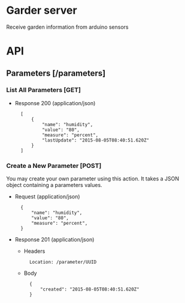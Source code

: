 # Garder server

Receive garden information from arduino sensors

# API

## Parameters [/parameters]

### List All Parameters [GET]

+ Response 200 (application/json)

        [
            {
                "name": "humidity",
                "value": "80",
                "measure": "percent",
                "lastUpdate": "2015-08-05T08:40:51.620Z"
            }
        ]
        

### Create a New Parameter [POST]

You may create your own parameter using this action. It takes a JSON
object containing a parameters values.

+ Request (application/json)

        {
            "name": "humidity",
            "value": "80",
            "measure": "percent",
        }

+ Response 201 (application/json)

    + Headers

            Location: /parameter/UUID

    + Body

            {
                "created": "2015-08-05T08:40:51.620Z"
            }
